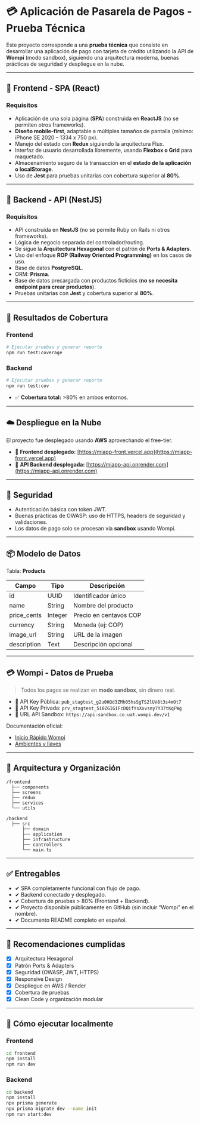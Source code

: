 
# 💳 Aplicación de Pasarela de Pagos - Prueba Técnica

Este proyecto corresponde a una **prueba técnica** que consiste en desarrollar una aplicación de pago con tarjeta de crédito utilizando la API de **Wompi** (modo sandbox), siguiendo una arquitectura moderna, buenas prácticas de seguridad y despliegue en la nube.

---

## 📱 Frontend - SPA (React)

### Requisitos

- Aplicación de una sola página (**SPA**) construida en **ReactJS** (no se permiten otros frameworks).
- **Diseño mobile-first**, adaptable a múltiples tamaños de pantalla (mínimo: iPhone SE 2020 – 1334 x 750 px).
- Manejo del estado con **Redux** siguiendo la arquitectura Flux.
- Interfaz de usuario desarrollada libremente, usando **Flexbox o Grid** para maquetado.
- Almacenamiento seguro de la transacción en el **estado de la aplicación o localStorage**.
- Uso de **Jest** para pruebas unitarias con cobertura superior al **80%**.

---

## 🧠 Backend - API (NestJS)

### Requisitos

- API construida en **NestJS** (no se permite Ruby on Rails ni otros frameworks).
- Lógica de negocio separada del controlador/routing.
- Se sigue la **Arquitectura Hexagonal** con el patrón de **Ports & Adapters**.
- Uso del enfoque **ROP (Railway Oriented Programming)** en los casos de uso.
- Base de datos **PostgreSQL**.
- ORM: **Prisma**.
- Base de datos precargada con productos ficticios (**no se necesita endpoint para crear productos**).
- Pruebas unitarias con **Jest** y cobertura superior al **80%**.

---

## 🧪 Resultados de Cobertura

### Frontend

```bash
# Ejecutar pruebas y generar reporte
npm run test:coverage
```

### Backend

```bash
# Ejecutar pruebas y generar reporte
npm run test:cov
```

- ✅ **Cobertura total:** >80% en ambos entornos.

---

## ☁️ Despliegue en la Nube

El proyecto fue desplegado usando **AWS** aprovechando el free-tier.

- 🔗 **Frontend desplegado:** [https://miapp-front.vercel.app](https://miapp-front.vercel.app)  
- 🔗 **API Backend desplegada:** [https://miapp-api.onrender.com](https://miapp-api.onrender.com)

---

## 🔐 Seguridad

- Autenticación básica con token JWT.
- Buenas prácticas de OWASP: uso de HTTPS, headers de seguridad y validaciones.
- Los datos de pago solo se procesan vía **sandbox** usando Wompi.

---

## 📦 Modelo de Datos

Tabla: **Products**

| Campo       | Tipo      | Descripción                    |
|-------------|-----------|--------------------------------|
| id          | UUID      | Identificador único            |
| name        | String    | Nombre del producto            |
| price_cents | Integer   | Precio en centavos COP         |
| currency    | String    | Moneda (ej: COP)               |
| image_url   | String    | URL de la imagen               |
| description | Text      | Descripción opcional           |

---

## 💳 Wompi - Datos de Prueba

> Todos los pagos se realizan en **modo sandbox**, sin dinero real.

- 🔐 API Key Pública: `pub_stagtest_g2u0HQd3ZMh05hsSgTS2lUV8t3s4mOt7`  
- 🔐 API Key Privada: `prv_stagtest_5i0ZGIGiFcDQifYsXxvsny7Y37tKqFWg`
- 🔐 URL API Sandbox: `https://api-sandbox.co.uat.wompi.dev/v1`

Documentación oficial:
- [Inicio Rápido Wompi](https://docs.wompi.co/docs/colombia/inicio-rapido/)
- [Ambientes y llaves](https://docs.wompi.co/docs/colombia/ambientes-y-llaves/)

---

## 🧩 Arquitectura y Organización

```
/frontend
  ├── components
  ├── screens
  ├── redux
  ├── services
  └── utils

/backend
  ├── src
      ├── domain
      ├── application
      ├── infrastructure
      ├── controllers
      └── main.ts
```

---

## ✅ Entregables

- ✔ SPA completamente funcional con flujo de pago.
- ✔ Backend conectado y desplegado.
- ✔ Cobertura de pruebas > 80% (Frontend + Backend).
- ✔ Proyecto disponible públicamente en GitHub (sin incluir “Wompi” en el nombre).
- ✔ Documento README completo en español.

---

## 📌 Recomendaciones cumplidas

- [x] Arquitectura Hexagonal
- [x] Patrón Ports & Adapters
- [x] Seguridad (OWASP, JWT, HTTPS)
- [x] Responsive Design
- [x] Despliegue en AWS / Render
- [x] Cobertura de pruebas
- [x] Clean Code y organización modular

---

## 🏁 Cómo ejecutar localmente

### Frontend

```bash
cd frontend
npm install
npm run dev
```

### Backend

```bash
cd backend
npm install
npx prisma generate
npx prisma migrate dev --name init
npm run start:dev
```

